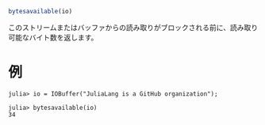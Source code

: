 ```julia
bytesavailable(io)
```

このストリームまたはバッファからの読み取りがブロックされる前に、読み取り可能なバイト数を返します。

# 例

```jldoctest
julia> io = IOBuffer("JuliaLang is a GitHub organization");

julia> bytesavailable(io)
34
```
